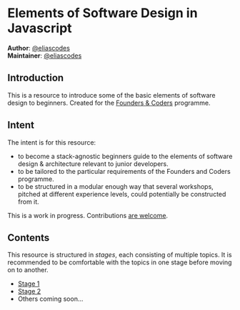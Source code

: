 # Elements of Software Design in Javascript

**Author**: [@eliascodes](https://github.com/eliascodes)  
**Maintainer**: [@eliascodes](https://github.com/eliascodes)

## Introduction
This is a resource to introduce some of the basic elements of software design to beginners. Created for the [Founders & Coders](https://github.com/foundersandcoders) programme.

## Intent
The intent is for this resource:
* to become a stack-agnostic beginners guide to the elements of software design & architecture relevant to junior developers.
* to be tailored to the particular requirements of the Founders and Coders programme.
* to be structured in a modular enough way that several workshops, pitched at different experience levels, could potentially be constructed from it.

This is a work in progress. Contributions [are welcome](./CONTRIBUTING.md).

## Contents
This resource is structured in _stages_, each consisting of multiple topics. It is recommended to be comfortable with the topics in one stage before moving on to another.

* [Stage 1](./stage-1)
* [Stage 2](./stage-2)
* Others coming soon...
